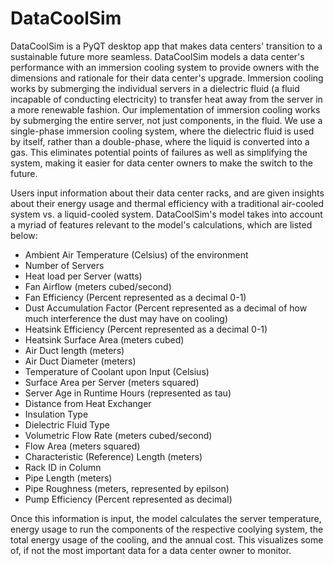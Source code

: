 # DataCoolSim
DataCoolSim is a PyQT desktop app that makes data centers' transition to a sustainable future more seamless. DataCoolSim models a data center's performance with an immersion cooling system to provide owners with the dimensions and rationale for their data center's upgrade.
Immersion cooling works by submerging the individual servers in a dielectric fluid (a fluid incapable of conducting electricity) to transfer heat away from the server in a more renewable fashion. Our implementation of immersion cooling works by submerging the entire server, not just components, in the fluid. We use a single-phase immersion cooling system, where the dielectric fluid is used by itself, rather than a double-phase, where the liquid is converted into a gas. This eliminates potential points of failures as well as simplifying the system, making it easier for data center owners to make the switch to the future.

Users input information about their data center racks, and are given insights about their energy usage and thermal efficiency with a traditional air-cooled system vs. a liquid-cooled system. DataCoolSim's model takes into account a myriad of features relevant to the model's calculations, which are listed below:
- Ambient Air Temperature (Celsius) of the environment
- Number of Servers
- Heat load per Server (watts)
- Fan Airflow (meters cubed/second)
- Fan Efficiency (Percent represented as a decimal 0-1)
- Dust Accumulation Factor (Percent represented as a decimal of how much interference the dust may have on cooling)
- Heatsink Efficiency (Percent represented as a decimal 0-1)
- Heatsink Surface Area (meters cubed)
- Air Duct length (meters)
- Air Duct Diameter (meters)
- Temperature of Coolant upon Input (Celsius)
- Surface Area per Server (meters squared)
- Server Age in Runtime Hours (represented as tau)
- Distance from Heat Exchanger
- Insulation Type
- Dielectric Fluid Type
- Volumetric Flow Rate (meters cubed/second)
- Flow Area (meters squared)
- Characteristic (Reference) Length (meters)
- Rack ID in Column
- Pipe Length (meters)
- Pipe Roughness (meters, represented by epilson)
- Pump Efficiency (Percent represented as decimal)

Once this information is input, the model calculates the server temperature, energy usage to run the components of the respective coolying system, the total energy usage of the cooling, and the annual cost. This visualizes some of, if not the most important data for a data center owner to monitor.
